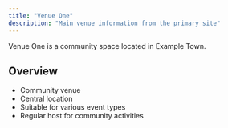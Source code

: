 ```yaml
---
title: "Venue One"
description: "Main venue information from the primary site"
---
```


Venue One is a community space located in Example Town.

## Overview

- Community venue
- Central location
- Suitable for various event types
- Regular host for community activities
